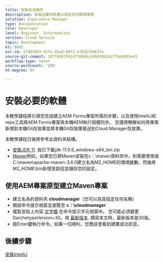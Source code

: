 ```yaml
---
title: 安裝先決條件
description: 安裝必要的軟體以設定您的開發環境
solution: Experience Manager
type: Documentation
role: Developer
level: Beginner, Intermediate
version: Cloud Service
topic: Development
kt: 8842
exl-id: 274018b9-91fe-45ad-80f2-e7826fddb37e
source-git-commit: 10ff0d87991d7766d5ca9563062a2f7be6035e43
workflow-type: tm+mt
source-wordcount: '235'
ht-degree: 0%

---
```


# 安裝必要的軟體

本教學課程將引導您完成建立AEM Forms專案所需的步驟，以及使用IntelliJ和repo工具將AEM Forms專案與本機AEM執行個體同步。 您還將瞭解如何將專案新增到本機Git存放庫並將本機Git存放庫推送到Cloud Manager存放庫。




本教學課程日後將參考此資料夾結構。

* [安裝JDK 11](https://www.oracle.com/java/technologies/downloads/#java11-windows). 我已下載jdk-11.0.6_windows-x64_bin.zip
* [Maven](https://maven.apache.org/guides/getting-started/windows-prerequisites.html)例如，如果您已將Maven安裝在c：\maven資料夾中，則需要使用值C:\maven\apache-maven-3.6.0建立名為M2_HOME的環境變數。然後將M2_HOME\bin新增至路徑並儲存您的設定。

## 使用AEM專案原型建立Maven專案

* 建立名為的資料夾 **cloudmanager**（您可以為其指定任何名稱）
* 開啟命令提示視窗並瀏覽至 **c：\cloudmanager**
* 複製並貼上內容 [文字檔](assets/creating-maven-project.txt) 在命令提示字元視窗中。 您可能必須變更DarchetypeVersion=30，視 [最新版本](https://github.com/adobe/aem-project-archetype/releases). 撰寫本文時，最新版本是30版。
* 按Enter鍵執行命令。如果一切順利，您應該會看到建置成功訊息。

## 後續步驟

[安裝IntelliJ](./intellij-set-up.md)